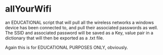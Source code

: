 # allYourWifi
an EDUCATIONAL script that will pull all the wireless networks a windows device has been connected to, and pull their associated passwords as well.
The SSID and associated password will be saved as a Key, value pair in a dictionary that will then be exported as a .txt file.


Again this is for EDUCATIONAL PURPOSES ONLY, obviously.


